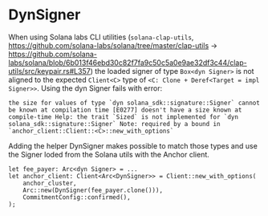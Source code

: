 # DynSigner

When using Solana labs CLI utilities
(`solana-clap-utils`, https://github.com/solana-labs/solana/tree/master/clap-utils
-> https://github.com/solana-labs/solana/blob/6b013f46ebd30c82f7fa9c50c5a0e9ae32df3c44/clap-utils/src/keypair.rs#L357)
the loaded signer of type `Box<dyn Signer>` is not aligned to the expected `Client<C>` type of `<C: Clone + Deref<Target = impl Signer>>`.
Using the dyn Signer fails with error:

```
the size for values of type `dyn solana_sdk::signature::Signer` cannot be known at compilation time [E0277] doesn't have a size known at compile-time Help: the trait `Sized` is not implemented for `dyn solana_sdk::signature::Signer` Note: required by a bound in `anchor_client::Client::<C>::new_with_options`
```

Adding the helper DynSigner makes possible to match those types and use the Signer loded from the Solana utils with the Anchor client.

```
let fee_payer: Arc<dyn Signer> = ...
let anchor_client: Client<Arc<DynSigner>> = Client::new_with_options(
    anchor_cluster,
    Arc::new(DynSigner(fee_payer.clone())),
    CommitmentConfig::confirmed(),
);
```